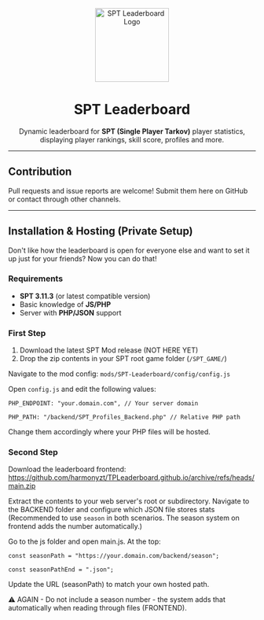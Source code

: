 <div align="center">
  <img src="https://elite.nullcore.net/i/fa24992a.png" alt="SPT Leaderboard Logo" width="150" />
</div>

<h1 align="center">SPT Leaderboard</h1>

<p align="center">
  Dynamic leaderboard for <strong>SPT (Single Player Tarkov)</strong> player statistics, displaying player rankings, skill score, profiles and more.
</p>

---

## Contribution
Pull requests and issue reports are welcome!
Submit them here on GitHub or contact through other channels.

---

## Installation & Hosting (Private Setup)
Don't like how the leaderboard is open for everyone else and want to set it up just for your friends? Now you can do that!

### Requirements
- **SPT 3.11.3** (or latest compatible version)
- Basic knowledge of **JS/PHP**
- Server with **PHP/JSON** support

### First Step
1. Download the latest SPT Mod release (NOT HERE YET)
2. Drop the zip contents in your SPT root game folder (`/SPT_GAME/`)

Navigate to the mod config:
`mods/SPT-Leaderboard/config/config.js`

Open `config.js` and edit the following values:

`PHP_ENDPOINT: "your.domain.com", // Your server domain`

`PHP_PATH: "/backend/SPT_Profiles_Backend.php" // Relative PHP path`

Change them accordingly where your PHP files will be hosted.

### Second Step
Download the leaderboard frontend: https://github.com/harmonyzt/TPLeaderboard.github.io/archive/refs/heads/main.zip

Extract the contents to your web server's root or subdirectory.
Navigate to the BACKEND folder and configure which JSON file stores stats
(Recommended to use `season` in both scenarios. The season system on frontend adds the number automatically.)

Go to the js folder and open main.js. At the top:

`const seasonPath = "https://your.domain.com/backend/season";`

`const seasonPathEnd = ".json";`

Update the URL (seasonPath) to match your own hosted path.

⚠️ AGAIN - Do not include a season number - the system adds that automatically when reading through files (FRONTEND).
